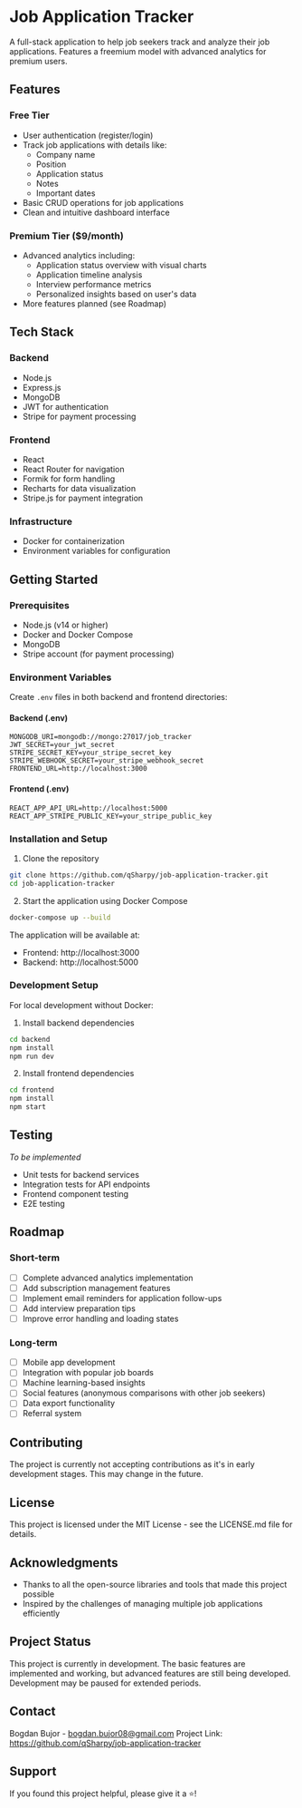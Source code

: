 # Job Application Tracker

A full-stack application to help job seekers track and analyze their job applications. Features a freemium model with advanced analytics for premium users.

## Features

### Free Tier
- User authentication (register/login)
- Track job applications with details like:
    - Company name
    - Position
    - Application status
    - Notes
    - Important dates
- Basic CRUD operations for job applications
- Clean and intuitive dashboard interface

### Premium Tier ($9/month)
- Advanced analytics including:
    - Application status overview with visual charts
    - Application timeline analysis
    - Interview performance metrics
    - Personalized insights based on user's data
- More features planned (see Roadmap)

## Tech Stack

### Backend
- Node.js
- Express.js
- MongoDB
- JWT for authentication
- Stripe for payment processing

### Frontend
- React
- React Router for navigation
- Formik for form handling
- Recharts for data visualization
- Stripe.js for payment integration

### Infrastructure
- Docker for containerization
- Environment variables for configuration

## Getting Started

### Prerequisites
- Node.js (v14 or higher)
- Docker and Docker Compose
- MongoDB
- Stripe account (for payment processing)

### Environment Variables
Create `.env` files in both backend and frontend directories:

#### Backend (.env)
```
MONGODB_URI=mongodb://mongo:27017/job_tracker
JWT_SECRET=your_jwt_secret
STRIPE_SECRET_KEY=your_stripe_secret_key
STRIPE_WEBHOOK_SECRET=your_stripe_webhook_secret
FRONTEND_URL=http://localhost:3000
```

#### Frontend (.env)
```
REACT_APP_API_URL=http://localhost:5000
REACT_APP_STRIPE_PUBLIC_KEY=your_stripe_public_key
```

### Installation and Setup

1. Clone the repository
```bash
git clone https://github.com/qSharpy/job-application-tracker.git
cd job-application-tracker
```

2. Start the application using Docker Compose
```bash
docker-compose up --build
```

The application will be available at:
- Frontend: http://localhost:3000
- Backend: http://localhost:5000

### Development Setup

For local development without Docker:

1. Install backend dependencies
```bash
cd backend
npm install
npm run dev
```

2. Install frontend dependencies
```bash
cd frontend
npm install
npm start
```

## Testing
*To be implemented*
- Unit tests for backend services
- Integration tests for API endpoints
- Frontend component testing
- E2E testing

## Roadmap

### Short-term
- [ ] Complete advanced analytics implementation
- [ ] Add subscription management features
- [ ] Implement email reminders for application follow-ups
- [ ] Add interview preparation tips
- [ ] Improve error handling and loading states

### Long-term
- [ ] Mobile app development
- [ ] Integration with popular job boards
- [ ] Machine learning-based insights
- [ ] Social features (anonymous comparisons with other job seekers)
- [ ] Data export functionality
- [ ] Referral system

## Contributing
The project is currently not accepting contributions as it's in early development stages. This may change in the future.

## License
This project is licensed under the MIT License - see the LICENSE.md file for details.

## Acknowledgments
- Thanks to all the open-source libraries and tools that made this project possible
- Inspired by the challenges of managing multiple job applications efficiently

## Project Status
This project is currently in development. The basic features are implemented and working, but advanced features are still being developed. Development may be paused for extended periods.

## Contact
Bogdan Bujor - bogdan.bujor08@gmail.com
Project Link: https://github.com/qSharpy/job-application-tracker

## Support
If you found this project helpful, please give it a ⭐️!